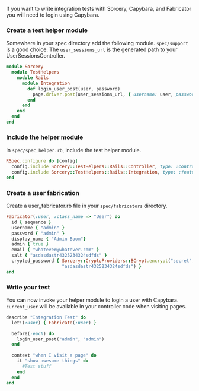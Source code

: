 If you want to write integration tests with Sorcery, Capybara, and Fabricator you will need to login using Capybara.

### Create a test helper module 

Somewhere in your spec directory add the following module. `spec/support` is a good choice. The `user_sessions_url` is the generated path to your UserSessionsController.

```ruby
module Sorcery
  module TestHelpers
    module Rails
      module Integration
        def login_user_post(user, password)
          page.driver.post(user_sessions_url, { username: user, password: password}) 
        end
      end
    end
  end
end
```

### Include the helper module

In `spec/spec_helper.rb`, include the test helper module.

```ruby
RSpec.configure do |config|
  config.include Sorcery::TestHelpers::Rails::Controller, type: :controller
  config.include Sorcery::TestHelpers::Rails::Integration, type: :feature
end
```
### Create a user fabrication

Create a user_fabricator.rb file in your `spec/fabricators` directory.

```ruby
Fabricator(:user, :class_name => "User") do
  id { sequence }
  username { "admin" }
  password { "admin" }
  display_name { "Admin Boom"}
  admin { true }
  email { "whatever@whatever.com" }
  salt { "asdasdastr4325234324sdfds" }
  crypted_password { Sorcery::CryptoProviders::BCrypt.encrypt("secret", 
                     "asdasdastr4325234324sdfds") }
end
```

### Write your test

You can now invoke your helper module to login a user with Capybara. `current_user` will be available in your controller code when visiting pages.

```ruby
describe "Integration Test" do
  let!(:user) { Fabricate(:user) }

  before(:each) do
    login_user_post("admin", "admin")
  end

  context "when I visit a page" do
    it "show awesome things" do
      #Test stuff
    end
  end
end
```